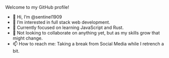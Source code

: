 Welcome to my GitHub profile!

- 👋 Hi, I’m @sentinel1909
- 👀 I’m interested in full stack web development.
- 🌱 Currently focused on learning JavaScript and Rust.
- 💞️ Not looking to collaborate on anything yet, but as my skills grow that might change.
- 📫 How to reach me: Taking a break from Social Media while I retrench a bit.


